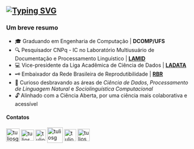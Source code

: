 [![Typing SVG](https://readme-typing-svg.demolab.com?font=Noto+Sans&weight=600&size=24&duration=2500&pause=500&color=F7F7F7&multiline=true&width=1000&height=95&lines=T%C3%BAlio+Gois;Graduando+em+Engenharia+de+Computa%C3%A7%C3%A3o+%7C+Pesquisador;Ci%C3%AAncia+de+Dados+%7C+Processamento+de+Linguagem+Natural)](https://github.com/tuliosg)
---
<h3>Um breve resumo</h3>

- 🎓 Graduando em Engenharia de Computação | **DCOMP/UFS**
- 🔍 Pesquisador CNPq - IC no Laboratório Multiusuário de Documentação e Processamento Linguístico | [**LAMID**](https://github.com/lamid-ufs)
- 💻 Vice-presidente da Liga Acadêmica de Ciência de Dados | [**LADATA**](https://github.com/ladata-ufs)
- 🗝️ Embaixador da Rede Brasileira de Reprodutibilidade | [**RBR**](https://www.reprodutibilidade.org/)
- 📖 Curioso desbravando as áreas de _Ciência de Dados_, _Processamento de Linguagem Natural_ e _Sociolinguística Computacional_
- 🔓 Alinhado com a Ciência Aberta, por uma ciência mais colaborativa e acessível


<h4>Contatos</h4>
<p align="left">
<a href="https://x.com/tuliosgois"><img align="center" src="https://freepnglogo.com/images/all_img/1691832581twitter-x-icon-png.png" alt="tuliosg" height="36" width="36" /></a>
<a href="https://linkedin.com/in/tuliosg" target="blank"><img align="center" src="https://raw.githubusercontent.com/rahuldkjain/github-profile-readme-generator/master/src/images/icons/Social/linked-in-alt.svg" alt="tuliosg" height="30" width="35" /></a>
<a href="https://kaggle.com/tuliosg" target="blank"><img align="center" src="https://raw.githubusercontent.com/rahuldkjain/github-profile-readme-generator/master/src/images/icons/Social/kaggle.svg" alt="tuliosg" height="30" width="28" /></a>
<a href="https://medium.com/@tuliosg" target="blank"><img align="center" src="https://cdn.icon-icons.com/icons2/3041/PNG/512/medium_logo_icon_189223.png" alt="tuliosg" height="42" /></a>
<a href="https://orcid.org/0009-0000-5270-8033" target="blank"><img align="center" src="https://upload.wikimedia.org/wikipedia/commons/thumb/0/06/ORCID_iD.svg/2048px-ORCID_iD.svg.png" alt="tuliosg" height="32" width="32" /></a>
<a href="http://lattes.cnpq.br/3144259540099140" target="blank"><img align="center" src="https://www2.ufjf.br/ambienteconstruido/wp-content/uploads/sites/152/2021/11/LATTES.png" alt="tuliosg" height="33" width="33" /></a>
</p>
